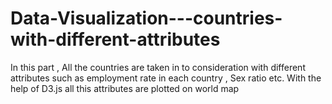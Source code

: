 # Data-Visualization---countries-with-different-attributes


In this part , All the countries are taken in to consideration with different attributes such as employment rate in each country , Sex ratio etc.
With the help of D3.js all this attributes are plotted on world map


